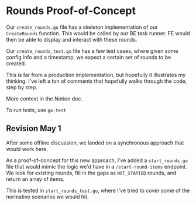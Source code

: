 # Rounds Proof-of-Concept

Our `create_rounds.go` file has a skeleton implementation of our `CreateRounds` function. This would be called by our BE task runner. FE would then be able to display and interact with these rounds. 

Our `create_rounds_test.go` file has a few test cases, where given some config info and a timestamp, we expect a certain set of rounds to be created. 

This is far from a production implementation, but hopefully it illustrates my thinking. I've left a ton of comments that hopefully walks through the code, step by step. 

More context in the Notion doc.

To run tests, use `go.test`

## Revision May 1
After some offline discussion, we landed on a synchronous approach that would work here. 

As a proof-of-concept for this new approach, I've added a `start_rounds.go` file that would mimic the logic we'd have in a `/start-round-items` endpoint. We look for existing rounds, fill in the gaps as `NOT_STARTED` rounds, and return an array of items. 

This is tested in `start_rounds_test.go`, where I've tried to cover some of the normative scenarios we would hit. 
